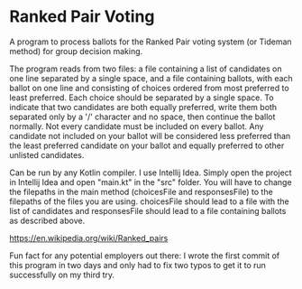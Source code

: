 # Ranked Pair Voting
A program to process ballots for the Ranked Pair voting system (or Tideman method) for group decision making. 

The program reads from two files: a file containing a list of candidates on one line separated by a single space, and a file containing ballots, with each ballot on one line and consisting of choices ordered from most preferred to least preferred. Each choice should be separated by a single space. To indicate that two candidates are both equally preferred, write them both separated only by a '/' character and no space, then continue the ballot normally. Not every candidate must be included on every ballot. Any candidate not included on your ballot will be considered less preferred than the least preferred candidate on your ballot and equally preferred to other unlisted candidates.

Can be run by any Kotlin compiler. I use Intellij Idea. Simply open the project in Intellij Idea and open "main.kt" in the "src" folder. You will have to change the filepaths in the main method (choicesFile and responsesFile) to the filepaths of the files you are using. choicesFile should lead to a file with the list of candidates and responsesFile should lead to a file containing ballots as described above.

https://en.wikipedia.org/wiki/Ranked_pairs

Fun fact for any potential employers out there: I wrote the first commit of this program in two days and only had to fix two typos to get it to run successfully on my third try.
